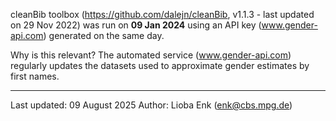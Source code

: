 cleanBib toolbox (https://github.com/dalejn/cleanBib, v1.1.3 - last updated on 29 Nov 2022) was run on **09 Jan 2024** using an API key (www.gender-api.com) generated on the same day.

Why is this relevant?
The automated service (www.gender-api.com) regularly updates the datasets used to approximate gender estimates by first names.

---

Last updated: 09 August 2025
Author: Lioba Enk (enk@cbs.mpg.de)
